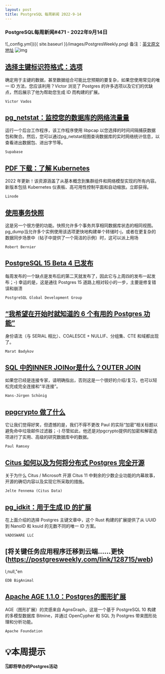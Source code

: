 ```yaml
---
layout: post
title: PostgreSQL 每周新闻 2022-9-14
---
```

### PostgreSQL每周新闻#471 - 2022年9月14日
![_config.yml]({{ site.baseurl }}/images/PostgresWeekly.png)
备注：[英文原文地址](https://postgresweekly.com/issues/471)
![img](https://res.cloudinary.com/cpress/image/upload/w_1280,e_sharpen:60/y865x5tl8zwchiahdy4i.jpg)
## [选择主键标识符格式：选项](https://postgresweekly.com/link/128701/web)
确定用于主键的数据，甚至数据组合可能比您预期的要复杂，如果您使用常见的唯一 ID 方法，您应该利用？Victor 浏览了 Postgres 的许多选项以及它们的优缺点，然后展示了他为帮助您生成 ID 而构建的扩展。


`Victor Vados `
## [pg_netstat：监控您的数据库的网络流量量](https://postgresweekly.com/link/128703/web)
运行一个后台工作程序，该工作程序使用 libpcap 以您选择的时间间隔捕获数据包和聚合。然后，您可以通过pg_netstat视图查询数据库的实时网络统计信息，以查看进出数据包、进出字节等。


`Supabase `
## [PDF 下载：了解 Kubernetes](https://postgresweekly.com/link/128704/web)
2022 年更新！该资源涵盖了从基本概念到集群组件和网络模型实现的所有内容。新版本包括 Kubernetes 仪表板、高可用性控制平面和自动缩放。立即获得。


`Linode `
## [使用事务快照](https://postgresweekly.com/link/128705/web)
这是另一个很方便的功能。快照允许多个事务共享相同数据库状态的相同视图。pg_dump当允许多个实例使用该选项更快地构建单个转储时-j，或者在更复杂的数据同步场景中（帖子中提供了一个简洁的示例）时，这可以派上用场


`Robert Bernier `
## [PostgreSQL 15 Beta 4 已发布](https://postgresweekly.com/link/128706/web)
每周发布的一个缺点是发布后的第二天就发布了，因此它与上周四的发布一起发布；-) 幸运的是，这是通往 Postgres 15 道路上相对较小的一步，主要是修复错误和崩溃


`PostgreSQL Global Development Group `
## [“我希望在开始时就知道的 6 个有用的 Postgres 功能”](https://postgresweekly.com/link/128710/web)
身份语法（与 SERIAL 相比）、COALESCE + NULLIF、分组集、CTE 和域都出现了。


`Marat Badykov `
## [SQL 中的INNER JOINor是什么？OUTER JOIN](https://postgresweekly.com/link/128711/web)
如果您已经是连接专家，请明确指出，否则这是一个很好的介绍/复习，也可以轻松完成完全连接和“半连接”。


`Hans-Jürgen Schönig `
## [ppgcrypto 做了什么](https://postgresweekly.com/link/128712/web)
它让我们觉得好笑，但遗憾的是，我们不得不更改 Paul 的实际“加密”相关标题以避免命中垃圾邮件过滤器；-) 尽管如此，他还是对pgcrypto提供的加密和解密选项进行了实用、高级的研究数据库中的数据。


`Paul Ramsey `
## [Citus 如何以及为何将分布式 Postgres 完全开源](https://postgresweekly.com/link/128714/web)
关于为什么 Citus / Microsoft 开源 Citus 11 中剩余的少数企业功能的内幕故事，开源的确切内容以及实现它所采取的措施。


`Jelte Fennema (Citus Data) `
## [pg_idkit：用于生成 ID 的扩展](https://postgresweekly.com/link/128702/web)
在上面介绍的选择 Postgres 主键文章中，这个 Rust 构建的扩展提供了从 UUID 到 NanoID 和 ksuid 的无数不同的唯一 ID 方案。


`VADOSWARE LLC `
## [将关键任务应用程序迁移到云端……更快(https://postgresweekly.com/link/128715/web)
l,null,"en


`EDB BigAnimal `
## [Apache AGE 1.1.0：Postgres的图形扩展](https://postgresweekly.com/link/128716/web)
AGE（图形扩展）的灵感来自 AgnsGraph，这是一个基于 PostgreSQL 10 构建的多模型数据库 Bitnine，并通过 OpenCypher 和 SQL 为 Postgres 带来图形处理和分析功能。


`Apache Foundation `
# 💡本周提示


**🗓即将举办的Postgres活动**
